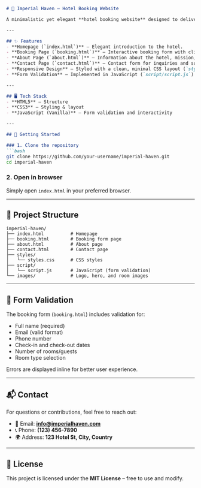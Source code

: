 
````markdown
# 🏨 Imperial Haven – Hotel Booking Website  

A minimalistic yet elegant **hotel booking website** designed to deliver a smooth and luxurious user experience. The project includes an interactive booking form with validation, an about page, and a contact page.  

---

## ✨ Features  
- **Homepage (`index.html`)** – Elegant introduction to the hotel.  
- **Booking Page (`booking.html`)** – Interactive booking form with client-side validation.  
- **About Page (`about.html`)** – Information about the hotel, mission, and team.  
- **Contact Page (`contact.html`)** – Contact form for inquiries and support.  
- **Responsive Design** – Styled with a clean, minimal CSS layout (`styles/styles.css`).  
- **Form Validation** – Implemented in JavaScript (`script/script.js`).  

---

## 🖥️ Tech Stack  
- **HTML5** – Structure  
- **CSS3** – Styling & layout  
- **JavaScript (Vanilla)** – Form validation and interactivity  

---

## 🚀 Getting Started  

### 1. Clone the repository  
```bash
git clone https://github.com/your-username/imperial-haven.git
cd imperial-haven
````

### 2. Open in browser

Simply open `index.html` in your preferred browser.

---

## 📂 Project Structure

```
imperial-haven/
├── index.html          # Homepage
├── booking.html        # Booking form page
├── about.html          # About page
├── contact.html        # Contact page
├── styles/
│   └── styles.css      # CSS styles
├── script/
│   └── script.js       # JavaScript (form validation)
└── images/             # Logo, hero, and room images
```

---

## 🧪 Form Validation

The booking form (`booking.html`) includes validation for:

* Full name (required)
* Email (valid format)
* Phone number
* Check-in and check-out dates
* Number of rooms/guests
* Room type selection

Errors are displayed inline for better user experience.

---

## 📬 Contact

For questions or contributions, feel free to reach out:

* 📧 Email: **[info@imperialhaven.com](mailto:info@imperialhaven.com)**
* 📞 Phone: **(123) 456-7890**
* 🌍 Address: **123 Hotel St, City, Country**

---

## 📝 License

This project is licensed under the **MIT License** – free to use and modify.